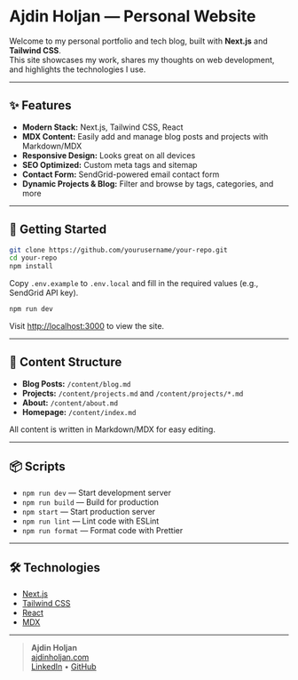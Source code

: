 # Ajdin Holjan — Personal Website

Welcome to my personal portfolio and tech blog, built with **Next.js** and **Tailwind CSS**.  
This site showcases my work, shares my thoughts on web development, and highlights the technologies I use.

---

## ✨ Features

- **Modern Stack:** Next.js, Tailwind CSS, React
- **MDX Content:** Easily add and manage blog posts and projects with Markdown/MDX
- **Responsive Design:** Looks great on all devices
- **SEO Optimized:** Custom meta tags and sitemap
- **Contact Form:** SendGrid-powered email contact form
- **Dynamic Projects & Blog:** Filter and browse by tags, categories, and more

---

## 🚀 Getting Started

```sh
git clone https://github.com/yourusername/your-repo.git
cd your-repo
npm install
```

Copy `.env.example` to `.env.local` and fill in the required values (e.g., SendGrid API key).

```sh
npm run dev
```

Visit [http://localhost:3000](http://localhost:3000) to view the site.

---

## 📝 Content Structure

- **Blog Posts:** `/content/blog.md`
- **Projects:** `/content/projects.md` and `/content/projects/*.md`
- **About:** `/content/about.md`
- **Homepage:** `/content/index.md`

All content is written in Markdown/MDX for easy editing.

---

## 📦 Scripts

- `npm run dev` — Start development server
- `npm run build` — Build for production
- `npm start` — Start production server
- `npm run lint` — Lint code with ESLint
- `npm run format` — Format code with Prettier

---

## 🛠️ Technologies

- [Next.js](https://nextjs.org/)
- [Tailwind CSS](https://tailwindcss.com/)
- [React](https://react.dev/)
- [MDX](https://mdxjs.com/)

---

> **Ajdin Holjan**  
> [ajdinholjan.com](https://ajdinholjan.com)  
> [LinkedIn](www.linkedin.com/in/ajdin-holjan-16b795247) • [GitHub](https://github.com/aydeeen)
